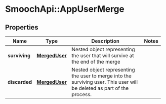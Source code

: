 # SmoochApi::AppUserMerge

## Properties
Name | Type | Description | Notes
------------ | ------------- | ------------- | -------------
**surviving** | [**MergedUser**](MergedUser.md) | Nested object representing the user that will survive at the end of the merge | 
**discarded** | [**MergedUser**](MergedUser.md) | Nested object representing the user to merge into the surviving user. This user will be deleted as part of the process. | 



